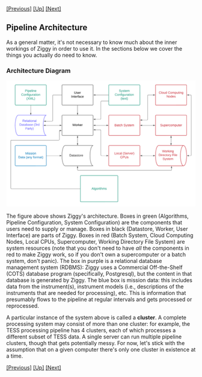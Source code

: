 <a href="system-requirements.md">[Previous]</a> <a href="user-manual.md">[Up]</a> <a href="downloading-and-building-ziggy.md">[Next]</a>

## Pipeline Architecture

As a general matter, it's not necessary to know much about the inner workings of Ziggy in order to use it. In the sections below we cover the things you actually do need to know. 

### Architecture Diagram

<img src="images/architecture-diagram.png">

The figure above shows Ziggy's architecture. Boxes in green (Algorithms, Pipeline Configuration, System Configuration) are the components that users need to supply or manage. Boxes in black (Datastore, Worker, User Interface) are parts of Ziggy. Boxes in red (Batch System, Cloud Computing Nodes, Local CPUs, Supercomputer, Working Directory File System) are system resources (note that you don't need to have *all* the components in red to make Ziggy work, so if you don't own a supercomputer or a batch system, don't panic). The box in purple is a relational database management system (RDBMS): Ziggy uses a Commercial Off-the-Shelf (COTS) database program (specifically, Postgresql), but the content in that database is generated by Ziggy. The blue box is mission data: this includes data from the instrument(s), instrument models (i.e., descriptions of the instruments that are needed for processing), etc. This is information that presumably flows to the pipeline at regular intervals and gets processed or reprocessed. 

A particular instance of the system above is called a **cluster**. A complete processing system may consist of more than one cluster: for example, the TESS processing pipeline has 4 clusters, each of which processes a different subset of TESS data. A single server can run multiple pipeline clusters, though that gets potentially messy. For now, let's stick with the assumption that on a given computer there's only one cluster in existence at a time.

<a href="system-requirements.md">[Previous]</a> <a href="user-manual.md">[Up]</a> <a href="downloading-and-building-ziggy.md">[Next]</a>
